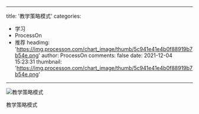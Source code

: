 
---
title: '教学策略模式'
categories: 
 - 学习
 - ProcessOn
 - 推荐
headimg: 'https://img.processon.com/chart_image/thumb/5c941e41e4b0f88919b7b54e.png'
author: ProcessOn
comments: false
date: 2021-12-04 15:23:31
thumbnail: 'https://img.processon.com/chart_image/thumb/5c941e41e4b0f88919b7b54e.png'
---

<div>   
<img class="thumb" alt="教学策略模式" src="https://img.processon.com/chart_image/thumb/5c941e41e4b0f88919b7b54e.png" referrerpolicy="no-referrer">
<p>教学策略模式</p>  
</div>
            